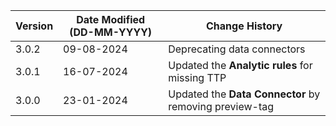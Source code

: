| **Version** | **Date Modified (DD-MM-YYYY)** | **Change History**                                                        |
|-------------|--------------------------------|---------------------------------------------------------------------------|
| 3.0.2       | 09-08-2024                     | Deprecating data connectors                                               |
| 3.0.1       | 16-07-2024                     | Updated the **Analytic rules** for missing TTP					   		   |
| 3.0.0       | 23-01-2024                     | Updated the **Data Connector** by removing preview-tag   				   |